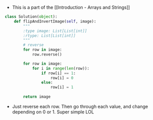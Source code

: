 - This is a part of the [[Introduction - Arrays and Strings]]

```python
class Solution(object):
	def flipAndInvertImage(self, image):
		"""
		:type image: List[List[int]]
		:rtype: List[List[int]]
		"""
		# reverse
		for row in image:
			row.reverse()

		for row in image:
			for i in range(len(row)):
				if row[i] == 1:
					row[i] = 0
				else:
					row[i] = 1
		
		return image
```

- Just reverse each row. Then go through each value, and change depending on 0 or 1. Super simple LOL
